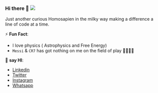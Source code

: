 ### Hi there 👋  ![](https://komarev.com/ghpvc/?username=oluwasegun-aa&color=green)

Just another curious Homosapien in the milky way making a difference a line of code at a time.

⚡ **Fun Fact**: 
  - I love physics ( Astrophysics and Free Energy)
  - `Messi` & `CR7` has got nothing on me on the field of play ⛹🏼‍♀️😊

👯 **say HI**:
  - [Linkedin](https://www.linkedin.com/in/adepoju/)
  - [Twitter](https://twitter.com/Oluwasegun_AA)
  - [Instagram](https://www.instagram.com/oluwasegun_aa/)
  - [Whatsapp](https://wa.link/ynvuqt)
